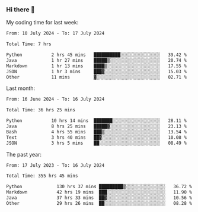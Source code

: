 ### Hi there 👋

My coding time for last week:

<!--START_SECTION:week-->

```txt
From: 10 July 2024 - To: 17 July 2024

Total Time: 7 hrs

Python           2 hrs 45 mins   ██████████░░░░░░░░░░░░░░░   39.42 %
Java             1 hr 27 mins    █████▒░░░░░░░░░░░░░░░░░░░   20.74 %
Markdown         1 hr 13 mins    ████▒░░░░░░░░░░░░░░░░░░░░   17.55 %
JSON             1 hr 3 mins     ███▓░░░░░░░░░░░░░░░░░░░░░   15.03 %
Other            11 mins         ▓░░░░░░░░░░░░░░░░░░░░░░░░   02.71 %
```

<!--END_SECTION:week-->

Last month:

<!--START_SECTION:month-->

```txt
From: 16 June 2024 - To: 16 July 2024

Total Time: 36 hrs 25 mins

Python           10 hrs 14 mins  ███████░░░░░░░░░░░░░░░░░░   28.11 %
Java             8 hrs 25 mins   █████▓░░░░░░░░░░░░░░░░░░░   23.13 %
Bash             4 hrs 55 mins   ███▒░░░░░░░░░░░░░░░░░░░░░   13.54 %
Text             3 hrs 40 mins   ██▓░░░░░░░░░░░░░░░░░░░░░░   10.08 %
JSON             3 hrs 5 mins    ██░░░░░░░░░░░░░░░░░░░░░░░   08.49 %
```

<!--END_SECTION:month-->

The past year:

<!--START_SECTION:year-->

```txt
From: 17 July 2023 - To: 16 July 2024

Total Time: 355 hrs 45 mins

Python             130 hrs 37 mins █████████▒░░░░░░░░░░░░░░░   36.72 %
Markdown           42 hrs 19 mins  ███░░░░░░░░░░░░░░░░░░░░░░   11.90 %
Java               37 hrs 33 mins  ██▓░░░░░░░░░░░░░░░░░░░░░░   10.56 %
Other              29 hrs 26 mins  ██░░░░░░░░░░░░░░░░░░░░░░░   08.28 %
```

<!--END_SECTION:year-->
